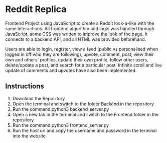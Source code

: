 # Reddit Replica
Frontend Project using JavaScript to create a Reddit look-a-like with the same interactions. All frontend algorithm and logic was handled through JavaScript, some CSS was written to improve the look of the page.  It connects to a backend API, and all HTML was provided beforehand.

Users are able to login, register, view a feed (public vs personalised when logged in off who they are following), upvote, comment, post, view their own and others' profiles, update their own profile, follow other users, delete/update a post, and search for a particular post. Infinite scroll and live update of comments and upvotes have also been implemented. 

## Instructions
1. Download the Repository
2. Open the terminal and switch to the folder Backend in the repository
3. Run the command python3 backend_server.py
4. Open a new tab in the terminal and switch to the Frontend folder in the repository
5. Run the command python3 frontend_server.py
6. Run the host url and copy the username and password in the terminal into the website
